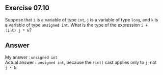 ## Exercise 07.10
Suppose that ```i``` is a variable of type ```int```, ```j``` is a variable of type ```long```, and ```k``` is a variable of type ```unsigned int```. What is the type of the expression ```i + (int) j * k```?

## Answer
My answer : ```unsigned int```   
Actual answer : ```unsigned int```, because the ```(int)``` cast applies only to ```j```, not ```j * k```.
